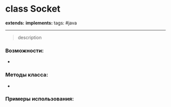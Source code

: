 # class Socket
**extends:** 
**implements:** 
tags: #java

---

>description

### Возможности:
- 
### Методы класса:
- 

### Примеры использования:
